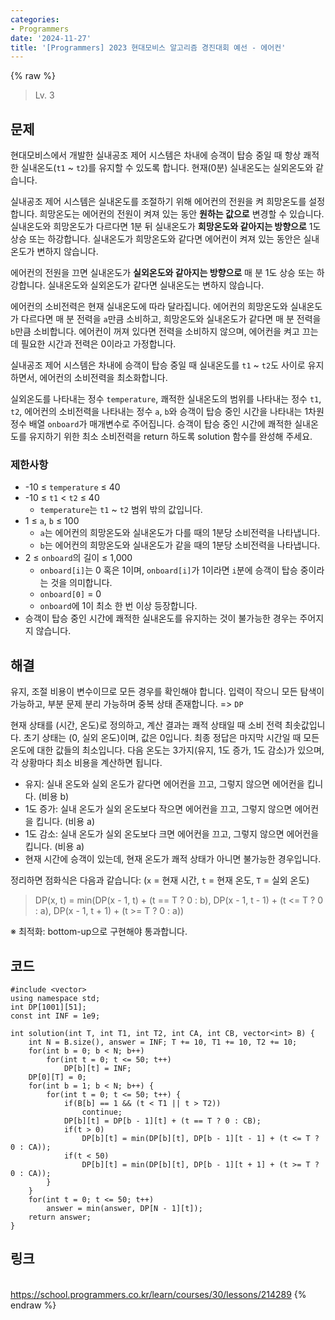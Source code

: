 ```yaml
---
categories:
- Programmers
date: '2024-11-27'
title: '[Programmers] 2023 현대모비스 알고리즘 경진대회 예선 - 에어컨'
---
```


{% raw %}
> Lv. 3<br>

## 문제
현대모비스에서 개발한 실내공조 제어 시스템은 차내에 승객이 탑승 중일 때 항상 쾌적한 실내온도(`t1`  ~  `t2`)를 유지할 수 있도록 합니다. 현재(0분) 실내온도는 실외온도와 같습니다.

실내공조 제어 시스템은 실내온도를 조절하기 위해 에어컨의 전원을 켜 희망온도를 설정합니다. 희망온도는 에어컨의 전원이 켜져 있는 동안  **원하는 값으로**  변경할 수 있습니다. 실내온도와 희망온도가 다르다면 1분 뒤 실내온도가  **희망온도와 같아지는 방향으로**  1도 상승 또는 하강합니다. 실내온도가 희망온도와 같다면 에어컨이 켜져 있는 동안은 실내온도가 변하지 않습니다.

에어컨의 전원을 끄면 실내온도가  **실외온도와 같아지는 방향으로**  매 분 1도 상승 또는 하강합니다. 실내온도와 실외온도가 같다면 실내온도는 변하지 않습니다.

에어컨의 소비전력은 현재 실내온도에 따라 달라집니다. 에어컨의 희망온도와 실내온도가 다르다면 매 분 전력을  `a`만큼 소비하고, 희망온도와 실내온도가 같다면 매 분 전력을  `b`만큼 소비합니다. 에어컨이 꺼져 있다면 전력을 소비하지 않으며, 에어컨을 켜고 끄는데 필요한 시간과 전력은 0이라고 가정합니다.

실내공조 제어 시스템은 차내에 승객이 탑승 중일 때 실내온도를  `t1`  ~  `t2`도 사이로 유지하면서, 에어컨의 소비전력을 최소화합니다.

실외온도를 나타내는 정수  `temperature`, 쾌적한 실내온도의 범위를 나타내는 정수  `t1`,  `t2`, 에어컨의 소비전력을 나타내는 정수  `a`,  `b`와 승객이 탑승 중인 시간을 나타내는 1차원 정수 배열  `onboard`가 매개변수로 주어집니다. 승객이 탑승 중인 시간에 쾌적한 실내온도를 유지하기 위한 최소 소비전력을 return 하도록 solution 함수를 완성해 주세요.

### 제한사항
-   -10 ≤  `temperature`  ≤ 40
-   -10 ≤  `t1`  <  `t2`  ≤ 40
    -   `temperature`는  `t1`  ~  `t2`  범위 밖의 값입니다.
-   1 ≤  `a`,  `b`  ≤ 100
    -   `a`는 에어컨의 희망온도와 실내온도가 다를 때의 1분당 소비전력을 나타냅니다.
    -   `b`는 에어컨의 희망온도와 실내온도가 같을 때의 1분당 소비전력을 나타냅니다.
-   2 ≤  `onboard`의 길이 ≤ 1,000
    -   `onboard[i]`는 0 혹은 1이며,  `onboard[i]`가 1이라면  `i`분에 승객이 탑승 중이라는 것을 의미합니다.
    -   `onboard[0]`  = 0
    -   `onboard`에 1이 최소 한 번 이상 등장합니다.
-   승객이 탑승 중인 시간에 쾌적한 실내온도를 유지하는 것이 불가능한 경우는 주어지지 않습니다.

## 해결
유지, 조절 비용이 변수이므로 모든 경우를 확인해야 합니다. 입력이 작으니 모든 탐색이 가능하고, 부분 문제 분리 가능하며 중복 상태 존재합니다. => `DP`

현재 상태를 (시간, 온도)로 정의하고, 계산 결과는 쾌적 상태일 때 소비 전력 최솟값입니다. 초기 상태는 (0, 실외 온도)이며, 값은 0입니다. 최종 정답은 마지막 시간일 때 모든 온도에 대한 값들의 최소입니다. 다음 온도는 3가지(유지, 1도 증가, 1도 감소)가 있으며, 각 상황마다 최소 비용을 계산하면 됩니다.
- 유지: 실내 온도와 실외 온도가 같다면 에어컨을 끄고, 그렇지 않으면 에어컨을 킵니다. (비용 b)
- 1도 증가: 실내 온도가 실외 온도보다 작으면 에어컨을 끄고, 그렇지 않으면 에어컨을 킵니다. (비용 a)
- 1도 감소: 실내 온도가 실외 온도보다 크면 에어컨을 끄고, 그렇지 않으면 에어컨을 킵니다. (비용 a)
- 현재 시간에 승객이 있는데, 현재 온도가 쾌적 상태가 아니면 불가능한 경우입니다.

정리하면 점화식은 다음과 같습니다: (`x` = 현재 시간, `t` = 현재 온도, `T` = 실외 온도)
> DP(x, t) = min(DP(x - 1, t) + (t == T ? 0 : b), DP(x - 1, t - 1) + (t <= T ? 0 : a), DP(x - 1, t + 1) + (t >= T ? 0 : a))<br>

※ 최적화: bottom-up으로 구현해야 통과합니다.

## 코드
```
#include <vector>
using namespace std;
int DP[1001][51];
const int INF = 1e9;

int solution(int T, int T1, int T2, int CA, int CB, vector<int> B) {
    int N = B.size(), answer = INF; T += 10, T1 += 10, T2 += 10;
    for(int b = 0; b < N; b++)
        for(int t = 0; t <= 50; t++)
            DP[b][t] = INF;
    DP[0][T] = 0;
    for(int b = 1; b < N; b++) {
        for(int t = 0; t <= 50; t++) {
            if(B[b] == 1 && (t < T1 || t > T2))
                continue;
            DP[b][t] = DP[b - 1][t] + (t == T ? 0 : CB);
            if(t > 0)
                DP[b][t] = min(DP[b][t], DP[b - 1][t - 1] + (t <= T ? 0 : CA));
            if(t < 50)
                DP[b][t] = min(DP[b][t], DP[b - 1][t + 1] + (t >= T ? 0 : CA));
        }
    }
    for(int t = 0; t <= 50; t++)
        answer = min(answer, DP[N - 1][t]);
    return answer;
}
```

## 링크
<br>https://school.programmers.co.kr/learn/courses/30/lessons/214289
{% endraw %}